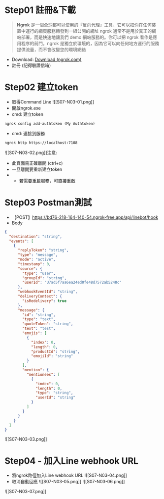 # Step01 註冊&下載
> **Ngrok** 是一個全球都可以使用的『反向代理』工具，它可以把你在任何裝置中運行的網頁服務轉發到一組公開的網址
> ngrok 通常不是用於真正的網站部署，而是快速地讓我們 demo 網站服務的。你可以把 ngrok 看作是應用程序的前門。ngrok 是獨立於環境的，因為它可以向任何地方運行的服務提供流量，而不會改變您的環境網絡

- Download: [Download (ngrok.com)](https://ngrok.com/download)
- 註冊 (記得驗證信箱)

# Step02 建立token
- 取得Command Line
![[S07-N03-01.png]]
- 開啟ngrok.exe
- cmd: 建立token
```
ngrok config add-authtoken (My Authtoken)
```
- cmd: 連接到服務
```
ngrok http https://localhost:7108
```
![[S07-N03-02.png]]注意: 
- 此頁面需正確離開 (ctrl+c)
- 一旦離開要重新建立token
- - 若需要重啟服務，可直接重啟

# Step03 Postman測試
- 【POST】https://bd76-218-164-140-54.ngrok-free.app/api/linebot/hook
- Body
```json
{
  "destination": "string",
  "events": [
    {
      "replyToken": "string",
      "type": "message",
      "mode": "active",
      "timestamp": 0,
      "source": {
        "type": "user",
        "groupId": "string",
        "userId": "U7ad5f7aa6ea24ed0fe48d7572ab5248c"
      },
      "webhookEventId": "string",
      "deliveryContext": {
        "isRedelivery": true
      },
      "message": {
        "id": "string",
        "type": "text",
        "quoteToken": "string",
        "text": "test",
        "emojis": [
          {
            "index": 0,
            "length": 0,
            "productId": "string",
            "emojiId": "string"
          }
        ],
        "mention": {
          "mentionees": [
            {
              "index": 0,
              "length": 0,
              "type": "string",
              "userId": "string"
            }
          ]
        }
      }
    }
  ]
}
```
![[S07-N03-03.png]]

# Step04 - 加入Line webhook URL
- 將ngrok路徑加入Line webhook URL
![[S07-N03-04.png]]
- 取消自動回應
![[S07-N03-05.png]]
![[S07-N03-06.png]]

![[S07-N03-07.png]]

